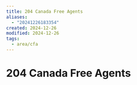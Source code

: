 ```yaml
---
title: 204 Canada Free Agents
aliases:
  - "20241226183354"
created: 2024-12-26
modified: 2024-12-26
tags:
  - area/cfa
---
```

# 204 Canada Free Agents
